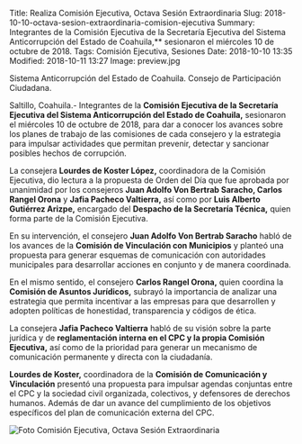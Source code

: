 Title: Realiza Comisión Ejecutiva, Octava Sesión Extraordinaria
Slug: 2018-10-10-octava-sesion-extraordinaria-comision-ejecutiva
Summary: Integrantes de la Comisión Ejecutiva de la Secretaría Ejecutiva del Sistema Anticorrupción del Estado de Coahuila,** sesionaron el miércoles 10 de octubre de 2018.
Tags: Comisión Ejecutiva, Sesiones
Date: 2018-10-10 13:35
Modified: 2018-10-11 13:27
Image: preview.jpg


Sistema Anticorrupción del Estado de Coahuila. Consejo de Participación Ciudadana.

Saltillo, Coahuila.- Integrantes de la **Comisión Ejecutiva de la Secretaría Ejecutiva del Sistema Anticorrupción del Estado de Coahuila,** sesionaron el miércoles 10 de octubre de 2018, para dar a conocer los avances sobre los planes de trabajo de las comisiones de cada consejero y la estrategia para impulsar actividades que permitan prevenir, detectar y sancionar posibles hechos de corrupción.

La consejera **Lourdes de Koster López,** coordinadora de la Comisión Ejecutiva, dio lectura a la propuesta de Orden del Día que fue aprobada por unanimidad por los consejeros **Juan Adolfo Von Bertrab Saracho, Carlos Rangel Orona** y **Jafia Pacheco Valtierra,** así como por **Luis Alberto Gutiérrez Arizpe,** encargado del **Despacho de la Secretaría Técnica,** quien forma parte de la Comisión Ejecutiva.

En su intervención, el consejero **Juan Adolfo Von Bertrab Saracho** habló de los avances de la **Comisión de Vinculación con Municipios** y planteó una propuesta para generar esquemas de comunicación con autoridades municipales para desarrollar acciones en conjunto y de manera coordinada.

En el mismo sentido, el consejero **Carlos Rangel Orona,** quien coordina la **Comisión de Asuntos Jurídicos,** subrayó la importancia de analizar una estrategia que permita incentivar a las empresas para que desarrollen y adopten políticas de honestidad, transparencia y códigos de ética.

La consejera **Jafia Pacheco Valtierra** habló de su visión sobre la parte jurídica y de **reglamentación interna en el CPC y la propia Comisión Ejecutiva,** así como de la prioridad para generar un mecanismo de comunicación permanente y directa con la ciudadanía.

**Lourdes de Koster,** coordinadora de la **Comisión de Comunicación y Vinculación** presentó una propuesta para impulsar agendas conjuntas entre el CPC y la sociedad civil organizada, colectivos, y defensores de derechos humanos. Además de dar un avance del cumplimiento de los objetivos específicos del plan de comunicación externa del CPC.

<img class="img-fluid" src="foto-01.jpg" alt="Foto Comisión Ejecutiva, Octava Sesión Extraordinaria">
